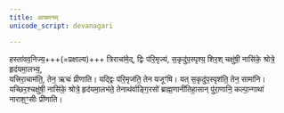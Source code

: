 ```yaml
---
title: आचमनम्
unicode_script: devanagari

---
```


हस्ता॑वव॒निज्य॒+++(=प्रक्षाल्य)+++ त्रिराचा॑मे॒द्, द्विः प॑रि॒मृज्य॑, स॒कृदु॑प॒स्पृश्य॒ शिर॒श् चक्षु॑षी॒ नासि॑के॒ श्रोत्रे॒ हृद॑यमा॒लभ्य॒,  
यत्त्रिरा॒चाम॑ति॒, तेन॒ ऋचः॑ प्रीणाति। यद्द्विः प॑रि॒मृज॑ति॒ तेन यजूꣳ॑षि। यत् स॒कृदु॑प॒स्पृश॑ति॒ तेन॒ सामा॑नि। यच्छिर॒श्चक्षु॑षी॒ नासि॑के॒ श्रोत्रे॒ हृद॑यमा॒लभ॑ते॒ तेनाथ॑र्वाङ्गि॒रसो॑ ब्राह्म॒णानी॑तिहा॒सान् पु॑रा॒णानि॒ कल्पा॒न्गाथा॑ नाराश॒ꣳ॒सीः प्री॑णाति।  
